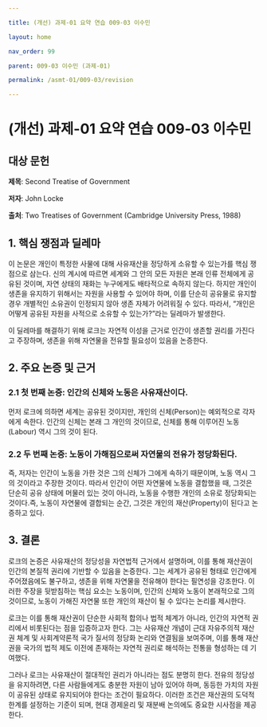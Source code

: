 ---
title: (개선) 과제-01 요약 연습 009-03 이수민
layout: home
nav_order: 99
parent: 009-03 이수민 (과제-01)
permalink: /asmt-01/009-03/revision
---

# (개선) 과제-01 요약 연습 009-03 이수민 


## 대상 문헌
**제목**: Second Treatise of Government
**저자**: John Locke  
**출처**: Two Treatises of Government (Cambridge University Press, 1988)  

## 1. 핵심 쟁점과 딜레마  
이 논문은 개인이 특정한 사물에 대해 사유재산을 정당하게 소유할 수 있는가를 핵심 쟁점으로 삼는다. 신의 계시에 따르면 세계와 그 안의 모든 자원은 본래 인류 전체에게 공유된 것이며, 자연 상태의 재화는 누구에게도 배타적으로 속하지 않는다. 하지만 개인이 생존을 유지하기 위해서는 자원을 사용할 수 있어야 하며, 이를 단순히 공유물로 유지할 경우 개별적인 소유권이 인정되지 않아 생존 자체가 어려워질 수 있다. 따라서, “개인은 어떻게 공유된 자원을 사적으로 소유할 수 있는가?”라는 딜레마가 발생한다.

이 딜레마를 해결하기 위해 로크는 자연적 이성을 근거로 인간이 생존할 권리를 가진다고 주장하며, 생존을 위해 자연물을 전유할 필요성이 있음을 논증한다.

## 2. 주요 논증 및 근거  

### 2.1 첫 번째 논증: 인간의 신체와 노동은 사유재산이다. 
먼저 로크에 의하면 세계는 공유된 것이지만, 개인의 신체(Person)는 예외적으로 각자에게 속한다. 인간의 신체는 본래 그 개인의 것이므로, 신체를 통해 이루어진 노동(Labour) 역시 그의 것이 된다. 

### 2.2 두 번째 논증: 노동이 가해짐으로써 자연물의 전유가 정당화된다.
즉, 저자는 인간이 노동을 가한 것은 그의 신체가 그에게 속하기 때문이며, 노동 역시 그의 것이라고 주장한 것이다. 따라서 인간이 어떤 자연물에 노동을 결합했을 때, 그것은 단순히 공유 상태에 머물러 있는 것이 아니라, 노동을 수행한 개인의 소유로 정당화되는 것이다.즉, 노동이 자연물에 결합되는 순간, 그것은 개인의 재산(Property)이 된다고 논증하고 있다.


## 3. 결론  
로크의 논증은 사유재산의 정당성을 자연법적 근거에서 설명하며, 이를 통해 재산권이 인간의 본질적 권리에 기반할 수 있음을 논증한다. 그는 세계가 공유된 형태로 인간에게 주어졌음에도 불구하고, 생존을 위해 자연물을 전유해야 한다는 필연성을 강조한다. 이러한 주장을 뒷받침하는 핵심 요소는 노동이며, 인간의 신체와 노동이 본래적으로 그의 것이므로, 노동이 가해진 자연물 또한 개인의 재산이 될 수 있다는 논리를 제시한다.

로크는 이를 통해 재산권이 단순한 사회적 합의나 법적 체계가 아니라, 인간의 자연적 권리에서 비롯된다는 점을 입증하고자 한다. 그는 사유재산 개념이 근대 자유주의적 재산권 체계 및 사회계약론적 국가 질서의 정당화 논리와 연결됨을 보여주며, 이를 통해 재산권을 국가의 법적 제도 이전에 존재하는 자연적 권리로 해석하는 전통을 형성하는 데 기여했다.

그러나 로크는 사유재산이 절대적인 권리가 아니라는 점도 분명히 한다. 전유의 정당성을 유지하려면, 다른 사람들에게도 충분한 자원이 남아 있어야 하며, 동등한 가치의 자원이 공유된 상태로 유지되어야 한다는 조건이 필요하다. 이러한 조건은 재산권의 도덕적 한계를 설정하는 기준이 되며, 현대 경제윤리 및 재분배 논의에도 중요한 시사점을 제공한다.




